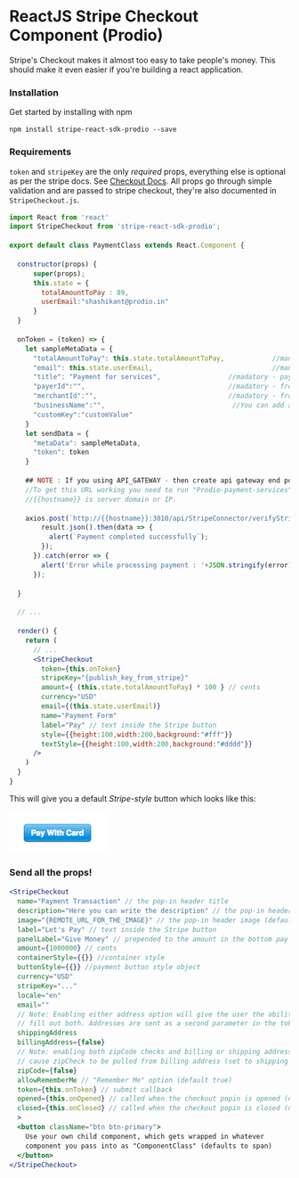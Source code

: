 
# ReactJS Stripe Checkout Component (Prodio)

Stripe's Checkout makes it almost too easy to take people's money.
This should make it even easier if you're building a react
application.

### Installation

Get started by installing with npm

    npm install stripe-react-sdk-prodio --save


### Requirements

`token` and `stripeKey` are the only *required* props,
everything else is optional as per the stripe docs. See [Checkout
Docs](https://stripe.com/docs/checkout#integration-custom). All props
go through simple validation and are passed to stripe checkout, they're
also documented in `StripeCheckout.js`.

```jsx
import React from 'react'
import StripeCheckout from 'stripe-react-sdk-prodio';

export default class PaymentClass extends React.Component {

  constructor(props) {
      super(props);
      this.state = {
        totalAmountToPay : 89,
        userEmail:"shashikant@prodio.in"
      }
  }

  onToken = (token) => {
    let sampleMetaData = {
      "totalAmountToPay": this.state.totalAmountToPay,            //mandatory
      "email": this.state.userEmail,                              //mandatory
      "title": "Payment for services",                 //madatory - payment reference title
      "payerId":"",                                    //madatory - from prodio payment module
      "merchantId":"",                                 //madatory - from prodio payment module
      "businessName":"",                                //You can add any key value pairs
      "customKey":"customValue"
    }
    let sendData = {
      "metaData": sampleMetaData,
      "token": token
    }

    ## NOTE : If you using API_GATEWAY - then create api gateway end point and point it to the below api url.
    //To get this URL working you need to run "Prodio-payment-services" on the server
    //{{hostname}} is server domain or IP.

    axios.post(`http://{{hostname}}:3010/api/StripeConnector/verifyStripeToken`, sendData).then(result => {
        result.json().then(data => {
          alert(`Payment completed successfully`);
        });
      }).catch(error => {
        alert('Error while processing payment : '+JSON.stringify(error))
      });

  }

  // ...

  render() {
    return (
      // ...
      <StripeCheckout
        token={this.onToken}
        stripeKey="{publish_key_from_stripe}"
        amount={ (this.state.totalAmountToPay) * 100 } // cents
        currency="USD"
        email={(this.state.userEmail)}
        name="Payment Form"
        label="Pay" // text inside the Stripe button
        style={{height:100,width:200,background:"#fff"}}
        textStyle={{height:100,width:200,background:"#dddd"}}
      />
    )
  }
}
```

This will give you a default *Stripe-style* button which looks like this:

![stripe checkout button](example.png)

### Send all the props!

```jsx
<StripeCheckout
  name="Payment Transaction" // the pop-in header title
  description="Here you can write the description" // the pop-in header subtitle
  image="{REMOTE_URL_FOR_THE_IMAGE}" // the pop-in header image (default none)
  label="Let's Pay" // text inside the Stripe button
  panelLabel="Give Money" // prepended to the amount in the bottom pay button
  amount={1000000} // cents
  containerStyle={{}} //container style
  buttonStyle={{}} //payment button style object
  currency="USD"
  stripeKey="..."
  locale="en"
  email=""
  // Note: Enabling either address option will give the user the ability to
  // fill out both. Addresses are sent as a second parameter in the token callback.
  shippingAddress
  billingAddress={false}
  // Note: enabling both zipCode checks and billing or shipping address will
  // cause zipCheck to be pulled from billing address (set to shipping if none provided).
  zipCode={false}
  allowRememberMe // "Remember Me" option (default true)
  token={this.onToken} // submit callback
  opened={this.onOpened} // called when the checkout popin is opened (no IE6/7)
  closed={this.onClosed} // called when the checkout popin is closed (no IE6/7)
  >
  <button className="btn btn-primary">
    Use your own child component, which gets wrapped in whatever
    component you pass into as "ComponentClass" (defaults to span)
  </button>
</StripeCheckout>
```
